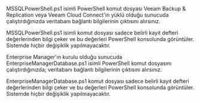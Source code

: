 MSSQLPowerShell.ps1 isimli PowerShell komut dosyası Veeam Backup & Replication veya Veeam Cloud Connect'in yüklü olduğu sunucuda çalıştırdığınızda veritabanı bağlantı bilgilerinin çıktısını alırsınız.

MSSQLPowerShell.ps1 isimli komut dosyası sadece belirli kayıt defteri değerlerinden bilgi çeker ve bu değerleri PowerShell konsolunda görüntüler. Sistemde hiçbir değişiklik yapılmayacaktır.

Enterprise Manager'ın kurulu olduğu sunucuda EnterpriseManagerDatabase.ps1 isimli PowerShell komut dosyasını çalıştırdığınızda; veritabanı bağlantı bilgilerinin çıktısını alırsınız.

EnterpriseManagerDatabase.ps1 komut dosyası sadece belirli kayıt defteri değerlerinden bilgi çeker ve bu değerleri PowerShell konsolunda görüntüler. Sistemde hiçbir değişiklik yapılmayacaktır.
